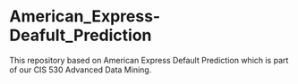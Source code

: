 # American_Express-Deafult_Prediction
This repository based on American Express Default Prediction which is part of our CIS 530 Advanced Data Mining.
